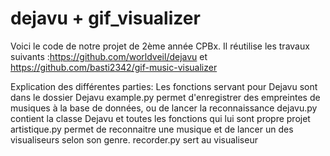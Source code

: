 # dejavu + gif_visualizer

Voici le code de notre projet de 2ème année CPBx.
Il réutilise les travaux suivants :https://github.com/worldveil/dejavu et https://github.com/basti2342/gif-music-visualizer

Explication des différentes parties:
Les fonctions servant pour Dejavu sont dans le dossier Dejavu
example.py permet d'enregistrer des empreintes de musiques à la base de données, ou de lancer la reconnaissance
dejavu.py contient la classe Dejavu et toutes les fonctions qui lui sont propre
projet artistique.py permet de reconnaitre une musique et de lancer un des visualiseurs selon son genre.
recorder.py sert au visualiseur
